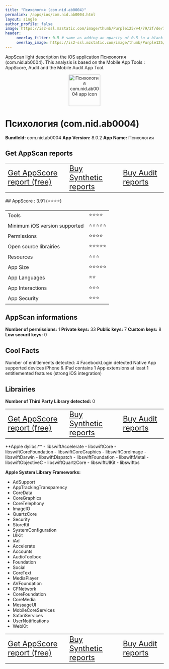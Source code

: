 ```yaml
---
title: "Психология (com.nid.ab0004)"
permalink: /apps/ios/com.nid.ab0004.html
layout: single
author_profile: false
image: https://is2-ssl.mzstatic.com/image/thumb/Purple125/v4/79/2f/de/792fde57-9dee-2bd0-858b-03a76e1f9a73/AppIcon-0-0-1x_U007emarketing-0-0-0-7-0-0-sRGB-0-0-0-GLES2_U002c0-512MB-85-220-0-0.png/512x512bb.jpg
header: 
     overlay_filter: 0.5 # same as adding an opacity of 0.5 to a black background
     overlay_image: https://is2-ssl.mzstatic.com/image/thumb/Purple125/v4/79/2f/de/792fde57-9dee-2bd0-858b-03a76e1f9a73/AppIcon-0-0-1x_U007emarketing-0-0-0-7-0-0-sRGB-0-0-0-GLES2_U002c0-512MB-85-220-0-0.png/512x512bb.jpg
---
```

AppScan light description the iOS application Психология (com.nid.ab0004). This analysis is based on the Mobile App Tools : AppScore, Audit and the Mobile Audit App Tool.

  
  
<div style="text-align: center;"><img src="https://is2-ssl.mzstatic.com/image/thumb/Purple125/v4/79/2f/de/792fde57-9dee-2bd0-858b-03a76e1f9a73/AppIcon-0-0-1x_U007emarketing-0-0-0-7-0-0-sRGB-0-0-0-GLES2_U002c0-512MB-85-220-0-0.png/512x512bb.jpg" width="100" height="100" alt="Психология com.nid.ab0004 app icon"></div>  
  
# Психология (com.nid.ab0004)

**BundleId:** com.nid.ab0004
**App Version:** 8.0.2
**App Name:** Психология


## Get AppScan reports
<table>
	<tr>
	<td> <a target="_blank" id="get-appscore-report" href="/appscore-evaluation-appstore-one-app.html?bundleID=com.nid.ab0004" class="btn btn--inverse" style="font-size: 1.5em;"> Get AppScore report (free)</a> </td>
	<td> <a target="_blank" id="get-synthetic-reports" href="https://buy.stripe.com/7sIfZqh1o4SQa1WbIK?client_reference_id=com_nid_ab0004" class="btn btn--info" style="font-size: 1.5em;"> Buy Synthetic reports</a></td>
	<td> <a target="_blank" id="get-audit-reports" href="https://buy.stripe.com/bIYcNe5iG1GE1vq7sv?client_reference_id=com_nid_ab0004" class="btn btn--success" style="font-size: 1.5em;"> Buy Audit reports</a>  </td>
</tr></table>
## AppScore : 3.91 (⭐️⭐️⭐️⭐️) 

<table>
<tr><td> Tools </td><td> ⭐️⭐️⭐️⭐️ </td></tr>
<tr><td> Minimum iOS version supported </td><td> ⭐️⭐️⭐️⭐️⭐️ </td></tr>
<tr><td> Permissions </td><td> ⭐️⭐️⭐️⭐️ </td></tr>
<tr><td> Open source librairies </td><td> ⭐️⭐️⭐️⭐️⭐️ </td></tr>
<tr><td> Resources </td><td> ⭐️⭐️⭐️ </td></tr>
<tr><td> App Size </td><td> ⭐️⭐️⭐️⭐️⭐️ </td></tr>
<tr><td> App Languages </td><td> ⭐️⭐️ </td></tr>
<tr><td> App Interactions </td><td> ⭐️⭐️⭐️ </td></tr>
<tr><td> App Security </td><td> ⭐️⭐️⭐️ </td></tr>
</table>

  
  
## AppScan informations 

**Number of permissions:** 1
**Private keys:** 33
**Public keys:** 7
**Custom keys:** 8
**Low securit keys:** 0
  


## Cool Facts

Number of entitlements detected: 4
FacebookLogin detected
Native App
supported devices iPhone & iPad
contains 1 App extensions
at least 1 entitlemented features (strong iOS integration)
  


## Librairies 
**Number of Third Party Library detected:** 0

<table>
	<tr>
	<td> <a target="_blank" id="get-appscore-report" href="/appscore-evaluation-appstore-one-app.html?bundleID=com.nid.ab0004" class="btn btn--inverse" style="font-size: 1.5em;"> Get AppScore report (free)</a> </td>
	<td> <a target="_blank" id="get-synthetic-reports" href="https://buy.stripe.com/7sIfZqh1o4SQa1WbIK?client_reference_id=com_nid_ab0004" class="btn btn--info" style="font-size: 1.5em;"> Buy Synthetic reports</a></td>
	<td> <a target="_blank" id="get-audit-reports" href="https://buy.stripe.com/bIYcNe5iG1GE1vq7sv?client_reference_id=com_nid_ab0004" class="btn btn--success" style="font-size: 1.5em;"> Buy Audit reports</a>  </td>
</tr></table>
**Apple dylibs:**
- libswiftAccelerate
- libswiftCore
- libswiftCoreFoundation
- libswiftCoreGraphics
- libswiftCoreImage
- libswiftDarwin
- libswiftDispatch
- libswiftFoundation
- libswiftMetal
- libswiftObjectiveC
- libswiftQuartzCore
- libswiftUIKit
- libswiftos


**Apple System Library Frameworks:**
- AdSupport
- AppTrackingTransparency
- CoreData
- CoreGraphics
- CoreTelephony
- ImageIO
- QuartzCore
- Security
- StoreKit
- SystemConfiguration
- UIKit
- iAd
- Accelerate
- Accounts
- AudioToolbox
- Foundation
- Social
- CoreText
- MediaPlayer
- AVFoundation
- CFNetwork
- CoreFoundation
- CoreMedia
- MessageUI
- MobileCoreServices
- SafariServices
- UserNotifications
- WebKit


  
<table>
	<tr>
	<td> <a target="_blank" id="get-appscore-report" href="/appscore-evaluation-appstore-one-app.html?bundleID=com.nid.ab0004" class="btn btn--inverse" style="font-size: 1.5em;"> Get AppScore report (free)</a> </td>
	<td> <a target="_blank" id="get-synthetic-reports" href="https://buy.stripe.com/7sIfZqh1o4SQa1WbIK?client_reference_id=com_nid_ab0004" class="btn btn--info" style="font-size: 1.5em;"> Buy Synthetic reports</a></td>
	<td> <a target="_blank" id="get-audit-reports" href="https://buy.stripe.com/bIYcNe5iG1GE1vq7sv?client_reference_id=com_nid_ab0004" class="btn btn--success" style="font-size: 1.5em;"> Buy Audit reports</a>  </td>
</tr></table>



